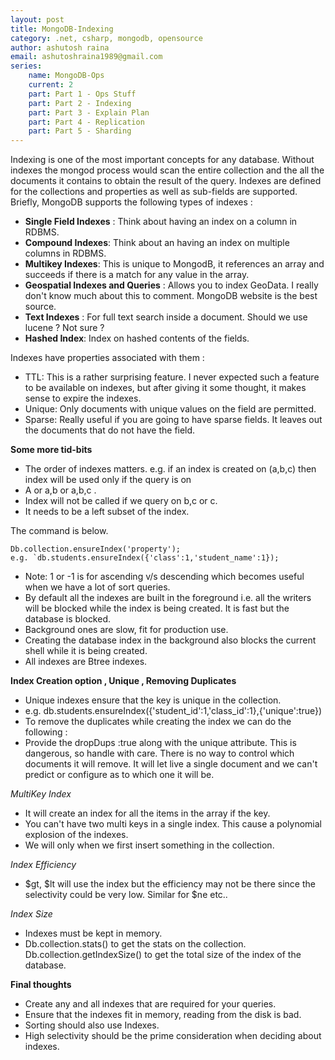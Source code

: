 ```yaml
---
layout: post
title: MongoDB-Indexing
category: .net, csharp, mongodb, opensource
author: ashutosh raina
email: ashutoshraina1989@gmail.com
series:
	name: MongoDB-Ops
	current: 2
	part: Part 1 - Ops Stuff
	part: Part 2 - Indexing
	part: Part 3 - Explain Plan
	part: Part 4 - Replication
	part: Part 5 - Sharding
---
```


Indexing is one of the most important concepts for any database. Without indexes the mongod process would scan the entire collection and the all the documents it contains to obtain the result of the query. Indexes are defined for the collections and properties as well as sub-fields are supported. Briefly, MongoDB supports the following types of indexes : 

*   **Single Field Indexes** : Think about having an index on a column in RDBMS.
*   **Compound Indexes**: Think about an having an index on multiple columns in RDBMS.
*   **Multikey Indexes**: This is unique to MongodB, it references an array and succeeds if there is a match for any value in the array.
*   **Geospatial Indexes and Queries** : Allows you to index GeoData. I really don't know much about this to comment. MongoDB website is the best source.
*   **Text Indexes** : For full text search inside a document. Should we use lucene ? Not sure ?
*   **Hashed Index**: Index on hashed contents of the fields.

<!--excerpt-->

Indexes have properties associated with them :

*   TTL: This is a rather surprising feature. I never expected such a feature to be available on indexes, but after giving it some thought, it makes sense to expire the indexes.
*   Unique: Only documents with unique values on the field are permitted.
*   Sparse: Really useful if you are going to have sparse fields. It leaves out the documents that do not have the field.

**Some more tid-bits**
- The order of indexes matters.
e.g. if an index is created on (a,b,c) then index will be used only if the query is on
- A or a,b or a,b,c . 
- Index will not be called if we query on b,c or c.
- It needs to be a left subset of the index.

The command is below.

    Db.collection.ensureIndex('property');
    e.g. `db.students.ensureIndex({'class':1,'student_name':1});
- Note: 1 or -1 is for ascending v/s descending which becomes useful when we have a lot of sort queries.
- By default all the indexes are built in the foreground i.e. all the writers will be blocked while the index is being created. It is fast but the database is blocked.
- Background ones are slow, fit for production use.
- Creating the database index in the background also blocks the current shell while it is being created.
- All indexes are Btree indexes.

**Index Creation option , Unique , Removing Duplicates**

- Unique indexes ensure that the key is unique in the collection.
- e.g. db.students.ensureIndex({'student_id':1,'class_id':1},{'unique':true})
- To remove the duplicates while creating the index we can do the following :
- Provide the dropDups :true along with the unique attribute. This is dangerous, so handle with care. There is no way to control which documents it will remove. It will let live a single document and we can't predict or configure as to which one it will be.

_MultiKey Index_
- It will create an index for all the items in the array if the key.
- You can't have two multi keys in a single index. This cause a polynomial explosion of the indexes.
- We will only when we first insert something in the collection.

_Index Efficiency_
- $gt, $lt will use the index but the efficiency may not be there since the selectivity could be very low.
Similar for $ne etc.. 

_Index Size_
- Indexes must be kept in memory.
- Db.collection.stats() to get the stats on the collection.
Db.collection.getIndexSize() to get the total size of the index of the database.

**Final thoughts**
- Create any and all indexes that are required for your queries.
- Ensure that the indexes fit in memory, reading from the disk is bad.
- Sorting should also use Indexes.
- High selectivity should be the prime consideration when deciding about indexes.